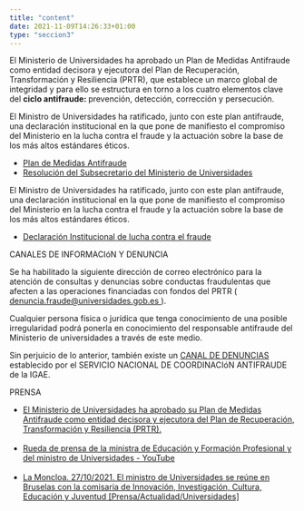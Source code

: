 ```yaml
---
title: "content"
date: 2021-11-09T14:26:33+01:00
type: "seccion3"
---
```

<p>El Ministerio de Universidades ha aprobado un Plan de Medidas Antifraude como entidad decisora y ejecutora del Plan de Recuperación, Transformación y Resiliencia (PRTR), que establece un marco global de integridad y para ello se estructura en torno a los cuatro elementos clave del<span></span> <strong> ciclo antifraude: </strong>prevención, detección, corrección y persecución.</p>
<p>El Ministro de Universidades ha ratificado, junto con este plan antifraude, una declaración institucional en la que pone de manifiesto el compromiso del Ministerio en la lucha contra el fraude y la actuación sobre la base de los más altos estándares &eacute;ticos.</p>
<ul>
<li><a href="{{<siteurl>}}documentos/PDF/medidas_estrategicas/resiliencia/PlanMedidasAntifraude.pdf" target="_blank">Plan de Medidas Antifraude <i class="icon fas fa-external-link-alt"></i></a></li>
<li><a href="{{<siteurl>}}documentos/PDF/medidas_estrategicas/resiliencia/ResolSubsecretario.pdf" target="_blank">Resolución del Subsecretario del Ministerio de Universidades <i class="icon fas fa-external-link-alt"></i></a></li>
</ul>
<p>El Ministro de Universidades ha ratificado, junto con este plan antifraude, una declaración institucional en la que pone de manifiesto el compromiso del Ministerio en la lucha contra el fraude y la actuación sobre la base de los más altos estándares &eacute;ticos.</p>
<ul>
<li> <a href="{{<siteurl>}}documentos/word/medidas_estrategicas/resiliencia/DecInstitucional.docx" target="_blank">Declaración Institucional de lucha contra el fraude <i class="icon fas fa-external-link-alt"></i></a></li>
</ul>
<p></p>
<p>CANALES DE INFORMACIóN Y DENUNCIA</p>
<p>Se ha habilitado la siguiente dirección de correo electrónico para la atención de consultas y denuncias sobre conductas fraudulentas que afecten a las operaciones financiadas con fondos del PRTR ( <a href="mailto:denuncia.fraude@universidades.gob.es" target="_blank" rel="noopener">denuncia.fraude@universidades.gob.es </a> ).</p>
<p>Cualquier persona física o jurídica que tenga conocimiento de una posible irregularidad podrá ponerla en conocimiento del responsable antifraude del Ministerio de universidades a trav&eacute;s de este medio.</p>
<p>Sin perjuicio de lo anterior, tambi&eacute;n existe un <a title="Ir a &quot;CANAL DE DENUNCIAS'" href="https://www.igae.pap.hacienda.gob.es/sitios/igae/es-ES/snca/Paginas/ComunicacionSNCA.aspx" target="_blank" rel="noopener">CANAL DE DENUNCIAS <i class="icon fas fa-external-link-alt"></i></a> establecido por el SERVICIO NACIONAL DE COORDINACIóN ANTIFRAUDE de la IGAE.</p>
<p></p>
<p>PRENSA</p>
<ul>
<li> <a href="{{<siteurl>}}noticias/news_156/">El Ministerio de Universidades ha aprobado su Plan de Medidas Antifraude como entidad decisora y ejecutora del Plan de Recuperación, Transformación y Resiliencia (PRTR).</a></li><br/>
<li> <a href="https://www.youtube.com/watch?v=kZuMjpzusXM" target="_blank">Rueda de prensa de la ministra de Educación y Formación Profesional y del ministro de Universidades - YouTube <i class="icon fas fa-external-link-alt"></i></a></li><br/>
<li> <a href="https://www.lamoncloa.gob.es/serviciosdeprensa/notasprensa/universidades/Paginas/2021/271021-castells.aspx" target="_blank">La Moncloa. 27/10/2021. El ministro de Universidades se re&uacute;ne en Bruselas con la comisaria de Innovación, Investigación, Cultura, Educación y Juventud [Prensa/Actualidad/Universidades] <i class="icon fas fa-external-link-alt"></i></a></li>
</ul>